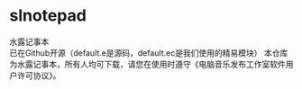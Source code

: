 # slnotepad
水露记事本<br>
已在Github开源（default.e是源码，default.ec是我们使用的精易模块）
本仓库为水露记事本，所有人均可下载，请您在使用时遵守《电脑音乐发布工作室软件用户许可协议》。<br>
